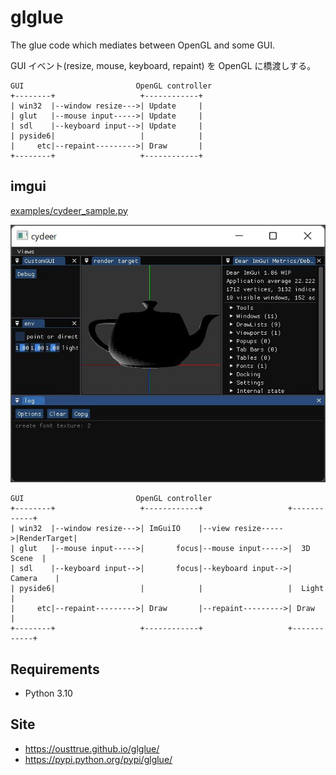 # glglue

The glue code which mediates between OpenGL and some GUI.

GUI イベント(resize, mouse, keyboard, repaint) を OpenGL に橋渡しする。

```                           
GUI                         OpenGL controller
+--------+                   +------------+
| win32  |--window resize--->| Update     |
| glut   |--mouse input----->| Update     |
| sdl    |--keyboard input-->| Update     |
| pyside6|                   |            |
|     etc|--repaint--------->| Draw       |
+--------+                   +------------+
```

## imgui

[examples/cydeer_sample.py](examples/cydeer_sample.py)

![docking](docking.jpg)

```                           
GUI                         OpenGL controller
+--------+                   +------------+                   +------------+
| win32  |--window resize--->| ImGuiIO    |--view resize----->|RenderTarget|
| glut   |--mouse input----->|       focus|--mouse input----->|  3D Scene  |
| sdl    |--keyboard input-->|       focus|--keyboard input-->|  Camera    |
| pyside6|                   |            |                   |  Light     |
|     etc|--repaint--------->| Draw       |--repaint--------->| Draw       |
+--------+                   +------------+                   +------------+
```

## Requirements

* Python 3.10

## Site

* <https://ousttrue.github.io/glglue/>
* <https://pypi.python.org/pypi/glglue/>
